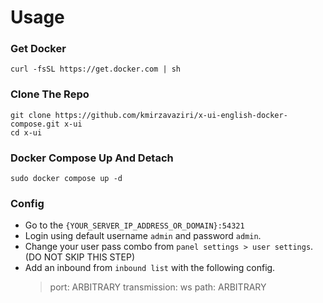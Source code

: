 # Usage

### Get Docker
```
curl -fsSL https://get.docker.com | sh
```

### Clone The Repo
```
git clone https://github.com/kmirzavaziri/x-ui-english-docker-compose.git x-ui
cd x-ui
```

### Docker Compose Up And Detach
```
sudo docker compose up -d
```

### Config
- Go to the `{YOUR_SERVER_IP_ADDRESS_OR_DOMAIN}:54321`
- Login using default username `admin` and password `admin`.
- Change your user pass combo from `panel settings > user settings`. (DO NOT SKIP THIS STEP)
- Add an inbound from `inbound list` with the following config.
  > port: ARBITRARY
  > transmission: ws
  > path: ARBITRARY
